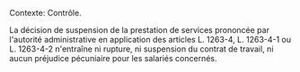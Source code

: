Contexte: Contrôle.

La décision de suspension de la prestation de services prononcée par l'autorité administrative en application des articles L. 1263-4, L. 1263-4-1 ou L. 1263-4-2 n'entraîne ni rupture, ni suspension du contrat de travail, ni aucun préjudice pécuniaire pour les salariés concernés.